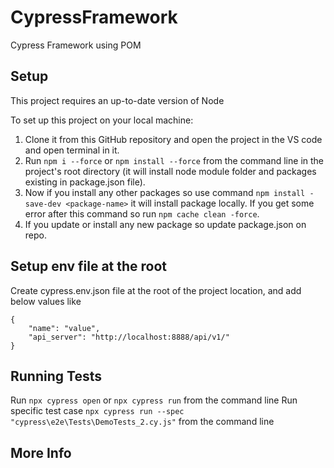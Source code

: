 # CypressFramework
Cypress Framework using POM

## Setup
This project requires an up-to-date version of Node

To set up this project on your local machine:
1. Clone it from this GitHub repository and open the project in the VS code and open terminal in it.
2. Run `npm i --force` or `npm install --force` from the command line in the project's root directory (it will install node module folder and packages existing in package.json file).
3. Now if you install any other packages so use command `npm install -save-dev <package-name>` it will install package locally. If you get some error after this command so run `npm cache clean -force`.
4. If you update or install any new package so update package.json on repo.

## Setup env file at the root

Create cypress.env.json file at the root of the project location, and add below values like
```
{
    "name": "value",
    "api_server": "http://localhost:8888/api/v1/"
}

```

## Running Tests

Run `npx cypress open` or `npx cypress run` from the command line
Run specific test case `npx cypress run --spec "cypress\e2e\Tests\DemoTests_2.cy.js"` from the command line


## More Info

